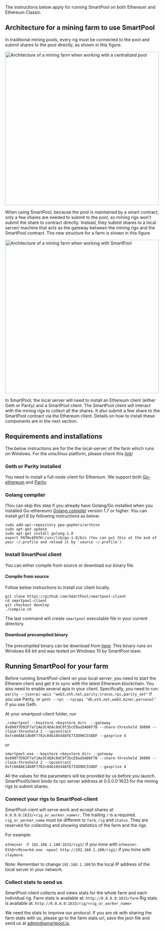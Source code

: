The instructions below apply for running SmartPool on both Ethereum and Ethereum Classic.

## Architecture for a mining farm to use SmartPool
In traditional mining pools, every rig must be connected to the pool and submit shares to the pool directly, as shown in this figure.

<img src="https://github.com/SmartPool/smartpool-client/blob/develop/miscs/normalpool-farm.png" width="500" alt="Architecture of a mining farm when working with a centralized pool">

When using SmartPool, because the pool is maintained by a smart contract, only a few shares are needed to submit to the pool, so mining rigs won't submit the share to contract directly. Instead, they submit shares to a local server/ machine that acts as the gateway between the mining rigs and the SmartPool contract. The new structure for a farm is shown in this figure

<img src="https://github.com/SmartPool/smartpool-client/blob/develop/miscs/smartpool-farm.png" width="500" alt="Architecture of a mining farm when working with SmartPool">

In SmartPool, the local server will need to install an Ethereum client (either Geth or Parity) and a SmartPool client. The SmartPool client will interact with the mining rigs to collect all the shares. It also submit a few share to the SmartPool contract via the Ethereum client. Details on how to install these components are in the next section.

## Requirements and installations
The below instructions are for  the the local-server of the farm which runs on Windows. For the unix/linux platform, please check this [link](https://github.com/SmartPool/smartpool-client/blob/develop/CLOSED_BETA_TEST_UNIX.md)!

### Geth or Parity installed
You need to install a full-node client for Ethereum. We support both [Go-ethereum](https://github.com/ethereum/go-ethereum) and [Parity](https://github.com/paritytech/parity).

### Golang compiler
(You can skip this step if you already have Golang/Go installed when you installed Go-ethereum)
[Golang compiler](https://golang.org/) version 1.7 or higher. You can install go1.8 by following instructions as below:

```
sudo add-apt-repository ppa:gophers/archive
sudo apt-get update
sudo apt-get install golang-1.8
export PATH=$PATH:/usr/lib/go-1.8/bin (You can put this at the end of your ~/.profile and reload it by `source ~/.profile`)
```

### Install SmartPool client

You can either compile from source or download our binary file.
#### Compile from source
Follow below instructions to install our client locally.
```
git clone https://github.com/SmartPool/smartpool-client
cd smartpool-client
git checkout develop
./compile.sh
```
The last command will create `smartpool` executable file in your current directory.

#### Download precompiled binary
The precompiled binary can be download from [here](https://github.com/SmartPool/smartpool-client/blob/develop/build/bin/smartpool-windows-amd64-0.4.0.exe). This binary runs on Windows 64 bit and was tested on Windows 10 by SmartPool team.

## Running SmartPool for your farm

Before running SmartPool-client on your local server, you need to start the Etherem client and get it to sync with the latest Ethereum blockchain. You also need to enable several apis in your client. Specifically, you need to run: 
`parity --jsonrpc-apis "web3,eth,net,parity,traces,rpc,parity_set"`
if you use Parity, or 
`geth --rpc --rpcapi "db,eth,net,web3,miner,personal"`
if you use Geth. 

At your smartpool-client folder, run

```
./smartpool --keystore <keystore_dir>  --gateway 0x09077D92F7a71Ae3C4EAc8dC9f35cE9aa5A06F7B --share-threshold 36000 --claim-threshold 2 --spcontract 0xfc668AE14b0F7702c04b105448fE733D96C558DF --gasprice 4
```

or
```
smartpool.exe --keystore <keystore_dir> --gateway 0x09077D92F7a71Ae3C4EAc8dC9f35cE9aa5A06F7B --share-threshold 36000 --claim-threshold 2 --spcontract 0xfc668AE14b0F7702c04b105448fE733D96C558DF --gasprice 4
```

All the values for the parameters will be provided by us before you launch. SmartPool0client binds its rpc server address at 0.0.0.0:1633 for the mining rigs to submit shares.

### Connect your rigs to SmartPool-client
SmartPool-cient will serve work and accept shares at `0.0.0.0:1633/<rig_or_worker_name>/`. The trailing `/` is a required. `rig_or_worker_name` must be different to `farm`, `rig` and `status`. They are reserved for collecting and showing statistics of the farm and the rigs.

For example:

`ethminer -F 192.168.1.100:1633/rig1/` if you mine with `ethminer`.
`EthDrcMiner64.exe -epool http://192.168.1.100/rig1/` if you mine with `claymore`.

Note: Remember to change `192.168.1.100` to the local IP address of the local server in your network.

### Collect stats to send us
SmartPool-client collects and views stats for the whole farm and each individual rig.
Farm stats is available at: `http://0.0.0.0:1633/farm`
Rig stats is available at: `http://0.0.0.0:1633/rig/<rig_or_worker_name>`

We need the stats to improve our protocol. If you are ok with sharing the farm stats with us, please go to the farm stats url, save the json file and send us at admin@smartpool.io.

